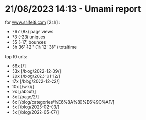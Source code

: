 # 21/08/2023 14:13 - Umami report
for www.shifeiti.com [24h] :

 - 267 (88) page views
 - 73 (-23) uniques
 - 55 (-17) bounces
 - 3h 36' 42'' (1h 12' 38'') totaltime


top 10 urls:
 - 66x [/]
 - 53x [/blog/2022-12-09/]
 - 29x [/blog/2023-01-12/]
 - 17x [/blog/2022-12-22/]
 - 10x [/wiki/]
 - 9x [/about/]
 - 8x [/page/2/]
 - 6x [/blog/categories/%E6%8A%80%E6%9C%AF/]
 - 5x [/blog/2023-02-03/]
 - 5x [/blog/2022-05-07/]


